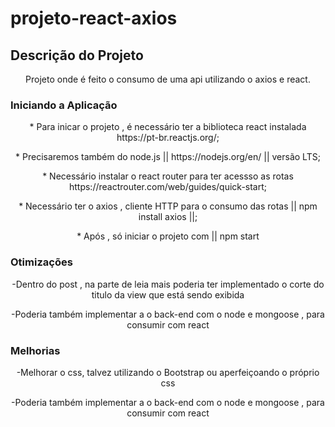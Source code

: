 # projeto-react-axios

## Descrição do Projeto
<p align="center">
  Projeto onde é feito o consumo de uma api utilizando o axios e react.
</p>

### Iniciando a Aplicação
<p align="center">
  * Para inicar o projeto , é necessário ter a biblioteca react instalada https://pt-br.reactjs.org/;
</p>
<p align="center">
  * Precisaremos também do node.js || https://nodejs.org/en/ || versão LTS;
</p>
<p align="center">
  * Necessário instalar o react router para ter acessso as rotas https://reactrouter.com/web/guides/quick-start;
</p>
<p align="center">
  * Necessário ter o axios , cliente HTTP para o consumo das rotas  || npm install axios ||;
</p>
<p align="center">
  * Após , só iniciar o projeto com || npm start
 </p>


### Otimizações
<p align="center">
    -Dentro do post , na parte de leia mais poderia ter implementado o corte do titulo da view que está sendo exibida
</p>
<p align="center">
    -Poderia também implementar a o back-end com o node e mongoose , para consumir com react
</p>

### Melhorias
<p align="center">
    -Melhorar o css, talvez utilizando o Bootstrap ou aperfeiçoando o próprio css
</p>
<p align="center">
    -Poderia também implementar a o back-end com o node e mongoose , para consumir com react
</p>



